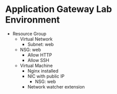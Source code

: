 # Application Gateway Lab Environment

* Resource Group
    * Virtual Network
        * Subnet: web
    * NSG: web
        * Allow HTTP
        * Allow SSH
    * Virtual Machine
        * Nginx installed
        * NIC with public IP
            * NSG: web
        * Network watcher extension
        